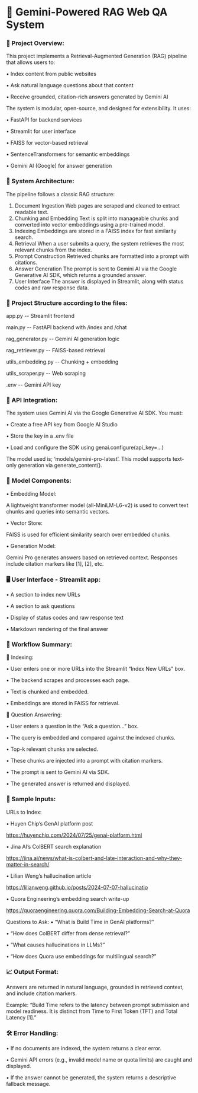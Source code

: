 # 📄 Gemini-Powered RAG Web QA System 

### 🧭 Project Overview:
This project implements a Retrieval-Augmented Generation (RAG) pipeline that allows users to:

•	Index content from public websites

•	Ask natural language questions about that content

•	Receive grounded, citation-rich answers generated by Gemini AI

The system is modular, open-source, and designed for extensibility. It uses:

•	FastAPI for backend services

•	Streamlit for user interface

•	FAISS for vector-based retrieval

•	SentenceTransformers for semantic embeddings

•	Gemini AI (Google) for answer generation

### 🧱 System Architecture:
The pipeline follows a classic RAG structure:
1.	Document Ingestion
Web pages are scraped and cleaned to extract readable text.
2.	Chunking and Embedding
Text is split into manageable chunks and converted into vector embeddings using a pre-trained model.
3.	Indexing
Embeddings are stored in a FAISS index for fast similarity search.
4.	Retrieval
When a user submits a query, the system retrieves the most relevant chunks from the index.
5.	Prompt Construction
Retrieved chunks are formatted into a prompt with citations.
6.	Answer Generation
The prompt is sent to Gemini AI via the Google Generative AI SDK, which returns a grounded answer.
7.	User Interface
The answer is displayed in Streamlit, along with status codes and raw response data.

### 📂 Project Structure according to the files:
app.py -- Streamlit frontend

main.py -- FastAPI backend with /index and /chat 

rag_generator.py -- Gemini AI generation logic 

rag_retriever.py -- FAISS-based retrieval 

utils_embedding.py -- Chunking + embedding 

utils_scraper.py -- Web scraping 

.env -- Gemini API key 

### 🔐 API Integration:
The system uses Gemini AI via the Google Generative AI SDK. You must:

•	Create a free API key from Google AI Studio

•	Store the key in a .env file

•	Load and configure the SDK using genai.configure(api_key=...)

The model used is;
‘models/gemini-pro-latest’. This model supports text-only generation via generate_content().

### 🧠 Model Components:
•	Embedding Model:

A lightweight transformer model (all-MiniLM-L6-v2) is used to convert text chunks and queries into semantic vectors.

•	Vector Store:

FAISS is used for efficient similarity search over embedded chunks.

•	Generation Model:

Gemini Pro generates answers based on retrieved context. Responses include citation markers like [1], [2], etc.

### 🖥️ User Interface - Streamlit app:
•	A section to index new URLs

•	A section to ask questions

•	Display of status codes and raw response text

•	Markdown rendering of the final answer

### 🔄 Workflow Summary:
🔹 Indexing:

•	User enters one or more URLs into the Streamlit “Index New URLs” box.

•	The backend scrapes and processes each page.

•	Text is chunked and embedded.

•	Embeddings are stored in FAISS for retrieval.

🔹 Question Answering:

•	User enters a question in the “Ask a question…” box.

•	The query is embedded and compared against the indexed chunks.

•	Top-k relevant chunks are selected.

•	These chunks are injected into a prompt with citation markers.

•	The prompt is sent to Gemini AI via SDK.

•	The generated answer is returned and displayed.

### 🧪 Sample Inputs:
URLs to Index:

•	Huyen Chip’s GenAI platform post

https://huyenchip.com/2024/07/25/genai-platform.html

•	Jina AI’s ColBERT search explanation

https://jina.ai/news/what-is-colbert-and-late-interaction-and-why-they-matter-in-search/

•	Lilian Weng’s hallucination article

https://lilianweng.github.io/posts/2024-07-07-hallucinatio

•	Quora Engineering’s embedding search write-up

https://quoraengineering.quora.com/Building-Embedding-Search-at-Quora

Questions to Ask:
•	“What is Build Time in GenAI platforms?”

•	“How does ColBERT differ from dense retrieval?”

•	“What causes hallucinations in LLMs?”

•	“How does Quora use embeddings for multilingual search?”

### 📈 Output Format:
Answers are returned in natural language, grounded in retrieved context, and include citation markers. 

Example: “Build Time refers to the latency between prompt submission and model readiness. It is distinct from Time to First Token (TFT) and Total Latency [1].”

### 🛠️ Error Handling:
•	If no documents are indexed, the system returns a clear error.

•	Gemini API errors (e.g., invalid model name or quota limits) are caught and displayed.

•	If the answer cannot be generated, the system returns a descriptive fallback message.




